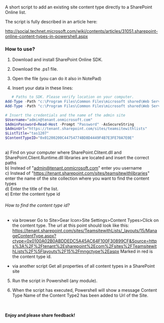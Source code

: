 A short script to add an existing site content type directly to a SharePoint Online list. 

 

The script is fully described in an article here: 

http://social.technet.microsoft.com/wiki/contents/articles/31051.sharepoint-online-content-types-in-powershell.aspx


### How to use?

1. Download and install SharePoint Online SDK.

2. Download the .ps1 file.

3. Open the file (you can do it also in NotePad)

4. Insert your data in these lines:

```PowerShell
   # Paths to SDK. Please verify location on your computer. 
Add-Type -Path "c:\Program Files\Common Files\microsoft shared\Web Server Extensions\15\ISAPI\Microsoft.SharePoint.Client.dll"  
Add-Type -Path "c:\Program Files\Common Files\microsoft shared\Web Server Extensions\15\ISAPI\Microsoft.SharePoint.Client.Runtime.dll"  
 
# Insert the credentials and the name of the admin site 
$Username="admin@tenant.onmicrosoft.com" 
$AdminPassword=Read-Host -Prompt "Password" -AsSecureString 
$AdminUrl="https://tenant.sharepoint.com/sites/teamsitewithlists" 
$ListTitle="tas1207" 
$ContentTypeID="0x01200200C44754774BD8D4449F4B7E3FE70A7E0E"
``` 
</br>a) Find on your computer where SharePoint.Clitent.dll and SharePoint.Client.Runtime.dll libraries are located and insert the correct paths
</br>b)  Instead of "admin@tenant.onmicrosoft.com" enter you username
</br>c) Instead of "https://tenant.sharepoint.com/sites/teamsitewithlibraries" enter the name of the site collection where you want to find the content types
</br>d) Enter the title of the list.
</br>e) Enter the content type id
</br>      
###### How to find the content type id?
* via browser
Go to Site>Gear Icon>Site Settings>Content Types>Click on the content type. The url at this point should look like this:
https://tenant.sharepoint.com/sites/TeamsitewithLists/_layouts/15/ManageContentType.aspx?ctype=0x0100A02B0ABDDEDC5A45AC64F100F30899CF&Source=https%3A%2F%2Ftenant%2Esharepoint%2Ecom%2Fsites%2FTeamsitewithLists%2F%5Flayouts%2F15%2Fmngctype%2Easpx
Marked in red is the content type id.

* via another script
Get all properties of all content types in a SharePoint site

 
5. Run the script in Powershell (any module). 

6. When the script has executed, Powershell will show a message Content Type  Name of the Content Type2  has been added to Url of the Site.

 

<br/><br/>
<b>Enjoy and please share feedback!</b>
